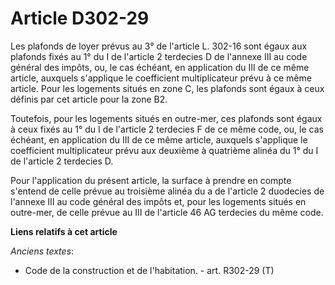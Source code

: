 # Article D302-29

Les plafonds de loyer prévus au 3° de l'article L. 302-16 sont égaux aux plafonds fixés au 1° du I de l'article 2 terdecies D
de l'annexe III au code général des impôts, ou, le cas échéant, en application du III de ce même article, auxquels s'applique
le coefficient multiplicateur prévu à ce même article. Pour les logements situés en zone C, les plafonds sont égaux à ceux
définis par cet article pour la zone B2. 

Toutefois, pour les logements situés en outre-mer, ces plafonds sont égaux à ceux fixés au 1° du I de l'article 2 terdecies F
de ce même code, ou, le cas échéant, en application du III de ce même article, auxquels s'applique le coefficient
multiplicateur prévu aux deuxième à quatrième alinéa du 1° du I de l'article 2 terdecies D. 

Pour l'application du présent article, la surface à prendre en compte s'entend de celle prévue au troisième alinéa du a de
l'article 2 duodecies de l'annexe III au code général des impôts et, pour les logements situés en outre-mer, de celle prévue
au III de l'article 46 AG terdecies du même code.

**Liens relatifs à cet article**

_Anciens textes_:

  - Code de la construction et de l'habitation. - art. R302-29 (T)
